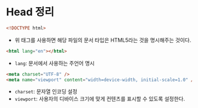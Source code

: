 # Head 정리

```html
<!DOCTYPE html>
```

- 위 태그를 사용하면 해당 파일의 문서 타입은 HTML5라는 것을 명시해주는 것이다.

```html
<html lang="en"></html>
```

- `lang`: 문서에서 사용하는 주언어 명시

```html
<meta charset="UTF-8" />
<meta name="viewport" content="width=device-width, initial-scale=1.0" />
```

- `charset`: 문자열 인코딩 설정
- `viewport`: 사용자의 디바이스 크기에 맞게 컨텐츠를 표시할 수 있도록 설정한다.
